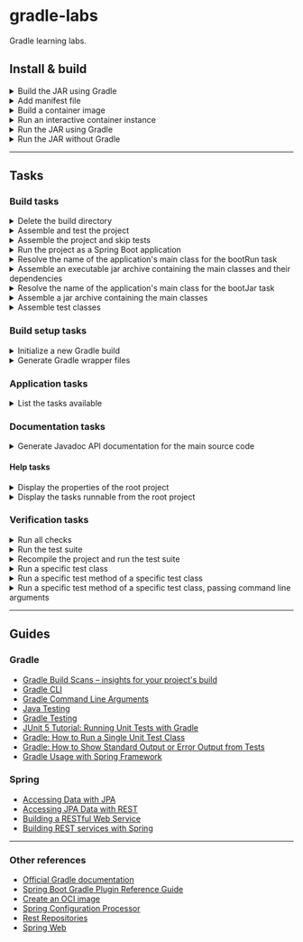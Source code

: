 # gradle-labs

Gradle learning labs.


## Install & build


<details>
<summary>Build the JAR using Gradle</summary>

```shell
./gradlew clean build
```

```shell
./gradlew clean build -x test
```

```shell
./gradlew clean build testClasses -x test
```

</details>


<details>
<summary>Add manifest file</summary>

```shell
jar -cmvf \
  ./build/tmp/jar/MANIFEST.MF \
  ./build/libs/gradle-labs-0.0.1-SNAPSHOT.jar \
  ./build/classes/java/main/org/squidmin/gradlelabs/GradleLabsApplication.class
```

</details>


<details>
<summary>Build a container image</summary>

```shell
docker build \
  --build-arg GCP_PROJECT_ID=PROJECT_ID \
  -t gradle-labs .
```

Example:

```shell
docker build -t \
  --build-arg GCP_PROJECT_ID=lofty-root-305785 \
  gradle-labs .
```

</details>


<details>
<summary>Run an interactive container instance</summary>

```shell
docker run \
  --rm -it \
  -e GOOGLE_APPLICATION_CREDENTIALS=$GOOGLE_APPLICATION_CREDENTIALS \
  -v $HOME/.config/gcloud:/root/.config/gcloud \
  -v $HOME/.m2:/root/.m2 \
  gradle-labs
```

</details>


<details>
<summary>Run the JAR using Gradle</summary>

Run the following commands either:
- from the `ENTRYPOINT` in the `Dockerfile`, or
- at the terminal prompt in an interactive container instance.

Use `-P=args` to set Gradle project properties.

```shell
./gradlew cmdLineJavaExec -Pargs="ARG_1 ARG_2 [...] ARG_N"
```

**Replace the following**:
- `ARG_1 ARG_2 [...] ARG_N`: the values of the arguments expected by the application's `main` method.

Example:

```shell
./gradlew cmdLineJavaExec -Pargs="lorem ipsum dolor"
```

</details>


<details>
<summary>Run the JAR without Gradle</summary>


### `exec java` command

```shell
exec java -jar \
  -Dspring.profiles.active=local \
  -DGOOGLE_APPLICATION_CREDENTIALS=$GOOGLE_APPLICATION_CREDENTIALS \
  ./build/libs/spring-rest-labs-0.0.1-SNAPSHOT.jar
```


### `java` command

Set system properties using `-Darg`, where `arg` is the argument name.

Pass additional arguments to the application's `main` method by placing them after the name of the `jar`.

```shell
java -Dkey_1=ARG_A -Dkey_2=ARG_B [...] -Dkey_n=ARG_N -jar gradle-labs-0.0.1-SNAPSHOT.jar [ ARG_1 ARG_2 [...] ARG_N ]
```

**Replace the following**:
- `-Dkey_1=ARG_A -Dkey_2=ARG_B [...] -Dkey_n=ARG_N`: the system property keys and values.
- `ARG_1 ARG_2 [...] ARG_N`: the main method arguments.

Example:

```shell
java -Dfirst=val_a -Dsecond=val_b -Dspring.profiles.active=local -jar \
  gradle-labs-0.0.1-SNAPSHOT.jar arg_1 arg_2 arg_3
```


</details>


---

## Tasks


### Build tasks

<details>
<summary>Delete the build directory</summary>

```shell
./gradlew clean
```

</details>


<details>
<summary>Assemble and test the project</summary>

```shell
./gradlew build
```

</details>


<details>
<summary>Assemble the project and skip tests</summary>

```shell
./gradlew build -x test
```

or

```shell
./gradlew build testClasses -x test
```

</details>


<details>
<summary>Run the project as a Spring Boot application</summary>

```shell
./gradlew bootRun
```

</details>


<details>
<summary>Resolve the name of the application's main class for the bootRun task</summary>

```shell
./gradlew bootRunMainClassName
```

</details>


<details>
<summary>Assemble an executable jar archive containing the main classes and their dependencies</summary>

```shell
./gradlew bootJar
```

</details>


<details>
<summary>Resolve the name of the application's main class for the bootJar task</summary>

```shell
./gradlew bootJarMainClassName
```

</details>


<details>
<summary>Assemble a jar archive containing the main classes</summary>

```shell
./gradlew jar
```

</details>


<details>
<summary>Assemble test classes</summary>

```shell
./gradlew testClasses
```

</details>


### Build setup tasks

<details>
<summary>Initialize a new Gradle build</summary>

```shell
./gradlew init
```

</details>


<details>
<summary>Generate Gradle wrapper files</summary>

```shell
./gradlew wrapper
```

</details>


### Application tasks

<details>
<summary>List the tasks available</summary>

```shell
./gradlew tasks
```

</details>


### Documentation tasks

<details>
<summary>Generate Javadoc API documentation for the main source code</summary>

```shell
./gradlew javadoc
```

</details>


#### Help tasks

<details>
<summary>Display the properties of the root project</summary>

```shell
./gradlew properties
```

</details>


<details>
<summary>Display the tasks runnable from the root project</summary>

```shell
./gradlew tasks
```

Pass the option `--all` to see the tasks in more detail:

```shell
./gradlew tasks --all
```

To see more detail about a task, run:

```shell
./gradlew help --task TASK
```

**Replace the following**:
- `TASK`: the name of the task.

</details>


### Verification tasks

<details>
<summary>Run all checks</summary>

```shell
./gradlew check
```

</details>


<details>
<summary>Run the test suite</summary>

```shell
./gradlew test
```

</details>


<details>
<summary>Recompile the project and run the test suite</summary>

```shell
./gradlew clean test
```

</details>


<details>
<summary>Run a specific test class</summary>

```shell
./gradlew test --tests TestClassName
```

</details>


<details>
<summary>Run a specific test method of a specific test class</summary>

```shell
./gradlew clean test --tests TestClassName.methodName
```

</details>


<details>
<summary>Run a specific test method of a specific test class, passing command line arguments</summary>

```shell
./gradlew clean test -Darg_1=example --tests CliArgumentsExampleTest.basicExample
```

</details>


---


## Guides


### Gradle

* [Gradle Build Scans – insights for your project's build](https://scans.gradle.com#gradle)
* [Gradle CLI](https://docs.gradle.org/current/userguide/command_line_interface.html)
* [Gradle Command Line Arguments](https://www.baeldung.com/gradle-command-line-arguments)
* [Java Testing](https://docs.gradle.org/current/userguide/java_testing.html)
* [Gradle Testing](https://www.tutorialspoint.com/gradle/gradle_testing.htm)
* [JUnit 5 Tutorial: Running Unit Tests with Gradle](https://www.petrikainulainen.net/programming/testing/junit-5-tutorial-running-unit-tests-with-gradle/)
* [Gradle: How to Run a Single Unit Test Class](https://mkyong.com/gradle/gradle-how-to-run-a-single-unit-test-class/)
* [Gradle: How to Show Standard Output or Error Output from Tests](https://blog.mrhaki.com/2014/10/gradle-goodness-show-standard-out-or.html)
* [Gradle Usage with Spring Framework](https://spring.io/guides/gs/gradle/#scratch)


### Spring

* [Accessing Data with JPA](https://spring.io/guides/gs/accessing-data-jpa/)
* [Accessing JPA Data with REST](https://spring.io/guides/gs/accessing-data-rest/)
* [Building a RESTful Web Service](https://spring.io/guides/gs/rest-service/)
* [Building REST services with Spring](https://spring.io/guides/tutorials/rest/)


---


### Other references

* [Official Gradle documentation](https://docs.gradle.org)
* [Spring Boot Gradle Plugin Reference Guide](https://docs.spring.io/spring-boot/docs/2.7.10/gradle-plugin/reference/html/)
* [Create an OCI image](https://docs.spring.io/spring-boot/docs/2.7.10/gradle-plugin/reference/html/#build-image)
* [Spring Configuration Processor](https://docs.spring.io/spring-boot/docs/2.7.10/reference/htmlsingle/#appendix.configuration-metadata.annotation-processor)
* [Rest Repositories](https://docs.spring.io/spring-boot/docs/2.7.10/reference/htmlsingle/#howto.data-access.exposing-spring-data-repositories-as-rest)
* [Spring Web](https://docs.spring.io/spring-boot/docs/2.7.10/reference/htmlsingle/#web)
